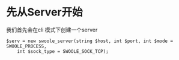 # 先从Server开始

我们首先会在cli 模式下创建一个server

```
$serv = new swoole_server(string $host, int $port, int $mode = SWOOLE_PROCESS,
    int $sock_type = SWOOLE_SOCK_TCP);
```



